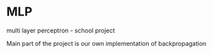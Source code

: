 # MLP
multi layer perceptron - school project

Main part of the project is our own implementation of backpropagation

